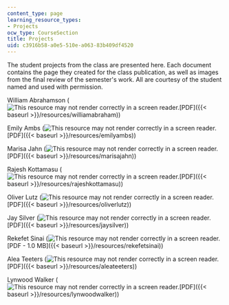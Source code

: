 ```yaml
---
content_type: page
learning_resource_types:
- Projects
ocw_type: CourseSection
title: Projects
uid: c3916b58-a0e5-510e-a063-83b409df4520
---
```


The student projects from the class are presented here. Each document contains the page they created for the class publication, as well as images from the final review of the semester's work. All are courtesy of the student named and used with permission.

William Abrahamson (![This resource may not render correctly in a screen reader.](/images/inacessible.gif)[PDF]({{< baseurl >}}/resources/williamabraham))

Emily Ambs (![This resource may not render correctly in a screen reader.](/images/inacessible.gif)[PDF]({{< baseurl >}}/resources/emilyambs))

Marisa Jahn (![This resource may not render correctly in a screen reader.](/images/inacessible.gif)[PDF]({{< baseurl >}}/resources/marisajahn))

Rajesh Kottamasu (![This resource may not render correctly in a screen reader.](/images/inacessible.gif)[PDF]({{< baseurl >}}/resources/rajeshkottamasu))

Oliver Lutz (![This resource may not render correctly in a screen reader.](/images/inacessible.gif)[PDF]({{< baseurl >}}/resources/oliverlutz))

Jay Silver (![This resource may not render correctly in a screen reader.](/images/inacessible.gif)[PDF]({{< baseurl >}}/resources/jaysilver))

Rekefet Sinai (![This resource may not render correctly in a screen reader.](/images/inacessible.gif)[PDF - 1.0 MB]({{< baseurl >}}/resources/rekefetsinai))

Alea Teeters (![This resource may not render correctly in a screen reader.](/images/inacessible.gif)[PDF]({{< baseurl >}}/resources/aleateeters))

Lynwood Walker (![This resource may not render correctly in a screen reader.](/images/inacessible.gif)[PDF]({{< baseurl >}}/resources/lynwoodwalker))